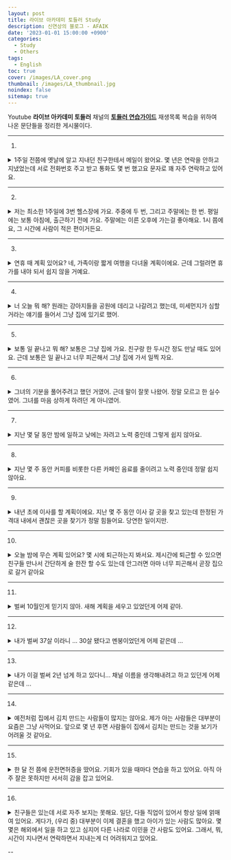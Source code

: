 ```yaml
---
layout: post
title: 라이브 아카데미 토들러 Study
description: 신연상의 블로그 - AFAIK
date: '2023-01-01 15:00:00 +0900'
categories:
  - Study
  - Others
tags:
  - English
toc: true
cover: /images/LA_cover.png
thumbnail: /images/LA_thumbnail.jpg
noindex: false
sitemap: true
---
```


Youtube **라이브 아카데미 토들러** 채널의 **[토들러 연습가이드](https://www.youtube.com/watch?v=Q34X4U5pUEE&list=PLEzsBdrpZXC-R6swxVgklys_mYc5hsjtN)** 재생목록 복습을 위하여 나온 문단들을 정리한 게시물이다.

<!-- more -->

---

01.
<details>
<summary>1주일 전쯤에 옛날에 알고 지내던 친구한테서 메일이 왔어요. 몇 년은 연락을 안하고 지냈었는데 서로 전화번호 주고 받고 통화도 몇 번 했고요 문자로 꽤 자주 연락하고 있어요.</summary>
<div markdown="1">

About a week ago, I got an email from an old friend.  
<br>
We hadn't been in touch for a couple of years.  
<br>
We exchanged phone numbers and we spoke(talked) on the phone a couple of times and we've been texting quite frequently.

</div>
</details>

---

02.
<details>
<summary>저는 최소한 1주일에 3번 헬스장에 가요. 주중에 두 번, 그리고 주말에는 한 번. 평일에는 보통 아침에, 출근하기 전에 가요. 주말에는 이른 오후에 가는걸 좋아해요. 1시 쯤에요, 그 시간에 사람이 적은 편이거든요.</summary>
<div markdown="1">

I go to the gym at least 3 times a week. 
<br>
Twice during weekdays and once on weekends. 
<br>
On weekdays, I usually go in the morning, before I go to work. 
<br>
On weekends, I like to go early in the afternoon, around 1 o' clock because it's less crowded then.

</div>
</details>

---

03.
<details>
<summary>
연휴 때 계획 있어요? 네, 가족이랑 짧게 여행을 다녀올 계획이에요. 근데 그럴려면 휴가를 내야 되서 쉽지 않을 거예요.
</summary>
<div markdown="1">

Do you have any plans for the holidays?
<br>
Yes. I'm planning to go on a short trip with my family.
<br>
But that means I have to take extra time off work.
<br>
So it's not going to be easy.

</div>
</details>

---

04.
<details>
<summary>
너 오늘 뭐 해? 원래는 강아지들을 공원에 데리고 나갈려고 했는데, 미세먼지가 심할 거라는 얘기를 들어서 그냥 집에 있기로 했어.
</summary>
<div markdown="1">

Hey, what are you going to do, today?
<br>
Well, I was going to take my dogs out to the park but I heard the smog is going to be really bad today.
<br>
So, I just decided to stay home.

</div>
</details>

---

05.
<details>
<summary>
보통 일 끝나고 뭐 해? 보통은 그냥 집에 가요. 친구랑 한 두시간 정도 만날 때도 있어요. 근데 보통은 일 끝나고 너무 피곤해서 그냥 집에 가서 일찍 자요.
</summary>
<div markdown="1">

What do you do after work?
<br>
Usually, I just go home. 
<br>
Sometimes, I hang out with a friend for a few hours. 
<br>
But normally, I'm really tired after work.
<br>
So, I go home and try to go to bed early.

</div>
</details>

---

06.
<details>
<summary>
그녀의 기분을 풀어주려고 했던 거였어. 근데 말이 잘못 나왔어. 정말 모르고 한 실수였어. 그녀를 마음 상하게 하려던 게 아니였어.
</summary>
<div markdown="1">

I was (just) trying to cheer her up.
<br>
But the(my) words came out wrong.
<br>
It was an honest mistake.
<br>
I didn't mean to hurt her feelings.

</div>
</details>

---

07.
<details>
<summary>
지난 몇 달 동안 밤에 일하고 낮에는 자려고 노력 중인데 그렇게 쉽지 않아요.
</summary>
<div markdown="1">
For the past couple of months, I've been trying to work at night and sleep during the day. 
<br>
It hasn't been very easy.
</div>
</details>

---

08.
<details>
<summary>
지난 몇 주 동안 커피를 비롯한 다른 카페인 음료를 줄이려고 노력 중인데 정말 쉽지 않아요.
</summary>
<div markdown="1">
I've been trying to cut back on coffee and other caffeinated drinks for the past couple of weeks. 
<br>
It really hasn't been easy.
</div>
</details>

---

09.
<details>
<summary>
내년 초에 이사를 할 계획이에요. 지난 몇 주 동안 이사 갈 곳을 찾고 있는데 한정된 가격대 내에서 괜찮은 곳을 찾기가 정말 힘들어요. 당연한 일이지만.
</summary>
<div markdown="1">
I'm planning to move early next year. 
<br>
I've been looking for a new place for the past couple of weeks. 
<br>
It's really difficult to find a decent place within a limited price range.
<br>
Obviously.
</div>
</details>

---

10.
<details>
<summary>
오늘 밤에 무슨 계획 있어요? 몇 시에 퇴근하는지 봐서요. 제시간에 퇴근할 수 있으면 친구들 만나서 간단하게 술 한잔 할 수도 있는데 안그러면 아마 너무 피곤해서 곧장 집으로 갈거 같아요
</summary>
<div markdown="1">
Do you have any plans tonight?
<br>
Well, it depends on what time I get off work.
<br>
If I can leave on time, I might meet up with some friends for a beer.
<br>
Otherwise, I'll probably be too tired and go straight back home.
</div>
</details>

---

11.
<details>
<summary>
벌써 10월인게 믿기지 않아. 새해 계획을 세우고 있었던게 어제 같아.
</summary>
<div markdown="1">
I can't believe it's already October.
<br>
It feels like (it was) only yesterday that I was making my new year plans.
</div>
</details>

---

12.
<details>
<summary>
내가 벌써 37살 이라니 ... 30살 됐다고 멘붕이었던게 어제 같은데 ...
</summary>
<div markdown="1">
I can't believe I'm already 37 years old.
<br>
It feels like only yesterday that I was freaking out about turning 30.
</div>
</details>

---
 
13.
<details>
<summary>
내가 이걸 벌써 2년 넘게 하고 있다니... 채널 이름을 생각해내려고 하고 있던게 어제 같은데 ...
</summary>
<div markdown="1">
I can't believe I've been doing this for over 2 years.
<br>
It feels like only yesterday that I was trying to come up with a name for my channel.
</div>
</details>

---

14.
<details>
<summary>
예전처럼 집에서 김치 만드는 사람들이 많지는 않아요. 제가 아는 사람들은 대부분이 요즘은 그냥 사먹어요. 앞으로 몇 년 후면 사람들이 집에서 김치는 만드는 것을 보기가 어려울 것 같아요.
</summary>
<div markdown="1">
Not many people make Kimchi at home anymore.
<br>
Most people that I know, nowadays, just buy Kimchi.
<br>
I think, just several years from now, it's going to be very rare to see people making Kimchi at home.
</div>
</details>

---

15.
<details>
<summary>
한 달 전 쯤에 운전면허증을 땄어요. 기회가 있을 때마다 연습을 하고 있어요. 아직 아주 잘은 못하지만 서서히 감을 잡고 있어요.
</summary>
<div markdown="1">
I got my driver's license about a month ago.
<br>
I've been practicing every chance I get.
<br>
I'm still not very good but I'm slowly getting the hang of it.
</div>
</details>

---

16.
<details>
<summary>
친구들은 있는데 서로 자주 보지는 못해요. 일단, 다들 직업이 있어서 항상 일에 얽매여 있어요. 게다가, (우리 중) 대부분이 이제 결혼을 했고 아이가 있는 사람도 많아요. 몇몇은 해외에서 일을 하고 있고 심지어 다른 나라로 이민을 간 사람도 있어요. 그래서, 뭐, 시간이 지나면서 연락하면서 지내는게 더 어려워지고 있어요.
</summary>
<div markdown="1">
I have friends but we don't get to see each other very often.
<br>
First of all, we all have jobs so we're always tied up at work.
<br>
Plus, must of us are married now and many of us have kids.
<br>
Some are working overseas and a few have even moved to other countries.
<br>
So, you know, it's getting harder to keep in touch as time goes by.
</div>
</details>

--
